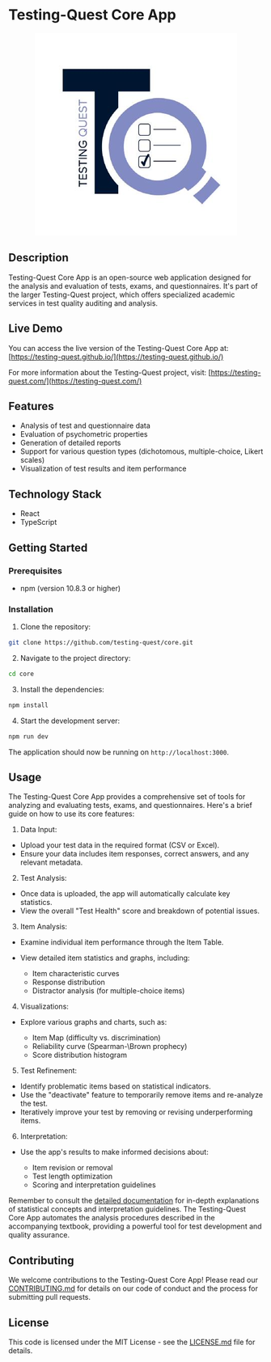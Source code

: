 # Testing-Quest Core App

<p align="center">
  <img src="public/tqLogo.jpeg" alt="Testing-Quest Logo">
</p>

## Description

Testing-Quest Core App is an open-source web application designed for the analysis and evaluation of tests, exams, and questionnaires. It's part of the larger Testing-Quest project, which offers specialized academic services in test quality auditing and analysis.

## Live Demo

You can access the live version of the Testing-Quest Core App at:
[https://testing-quest.github.io/](https://testing-quest.github.io/)

For more information about the Testing-Quest project, visit:
[https://testing-quest.com/](https://testing-quest.com/)

## Features

- Analysis of test and questionnaire data
- Evaluation of psychometric properties
- Generation of detailed reports
- Support for various question types (dichotomous, multiple-choice, Likert scales)
- Visualization of test results and item performance

## Technology Stack

- React
- TypeScript

## Getting Started

### Prerequisites

- npm (version 10.8.3 or higher)

### Installation

1. Clone the repository:

```bash
git clone https://github.com/testing-quest/core.git
```

2. Navigate to the project directory:
  
```bash
cd core
```

3. Install the dependencies:

```bash
npm install
```

4. Start the development server:

```bash
npm run dev
```

The application should now be running on `http://localhost:3000`.

## Usage

The Testing-Quest Core App provides a comprehensive set of tools for analyzing and evaluating tests, exams, and questionnaires. Here's a brief guide on how to use its core features:

1. Data Input:

- Upload your test data in the required format (CSV or Excel).
- Ensure your data includes item responses, correct answers, and any relevant metadata.

2. Test Analysis:

- Once data is uploaded, the app will automatically calculate key statistics.
- View the overall "Test Health" score and breakdown of potential issues.


3. Item Analysis:

- Examine individual item performance through the Item Table.
- View detailed item statistics and graphs, including:

    - Item characteristic curves
    - Response distribution
    - Distractor analysis (for multiple-choice items)

4. Visualizations:

- Explore various graphs and charts, such as:

  - Item Map (difficulty vs. discrimination)
  - Reliability curve (Spearman-\Brown prophecy)
  - Score distribution histogram


5. Test Refinement:

- Identify problematic items based on statistical indicators.
- Use the "deactivate" feature to temporarily remove items and re-analyze the test.
- Iteratively improve your test by removing or revising underperforming items.


6. Interpretation:

- Use the app's results to make informed decisions about:

  - Item revision or removal
  - Test length optimization
  - Scoring and interpretation guidelines


Remember to consult the [detailed documentation](www.testing-ques.com) for in-depth explanations of statistical concepts and interpretation guidelines. The Testing-Quest Core App automates the analysis procedures described in the accompanying textbook, providing a powerful tool for test development and quality assurance.

## Contributing

We welcome contributions to the Testing-Quest Core App! Please read our [CONTRIBUTING.md](CONTRIBUTING.md) for details on our code of conduct and the process for submitting pull requests.

## License

This code is licensed under the MIT License - see the [LICENSE.md](LICENSE.md) file for details.
